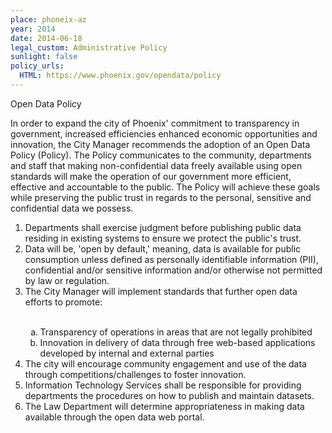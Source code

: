 ```yaml
---
place: phoneix-az
year: 2014
date: 2014-06-18
legal_custom: Administrative Policy
sunlight: false
policy_urls:
  HTML: https://www.phoenix.gov/opendata/policy
---
```


<style type="text/css">
    ol ol { list-style-type: lower-alpha; }
</style>

Open Data Policy

​​In order to expand the city of Phoenix' commitment to transparency in government, increased efficiencies enhanced economic opportunities and innovation, the City Manager recommends the adoption of an Open Data Policy (Policy).  The Policy communicates to the community, departments and staff that making non-confidential data freely available using open standards will make the operation of our government more efficient, effective and accountable to the public.  The Policy will achieve these goals while preserving the public trust in regards to the personal, sensitive and confidential data we possess.

<ol>
    <li>Departments shall exercise judgment before publishing public data residing in existing systems to ensure we protect the public's trust.</li>
    <li>Data will be, 'open by default,' meaning, data is available for public consumption unless defined as personally identifiable information (PII), confidential and/or sensitive information and/or otherwise not permitted by law or regulation.</li>
    <li>The City Manager will implement standards that further open data efforts to promote:</li>
    <ol type="a">
        ​​<li>Transparency of operations in areas that are not legally prohibited</li>
        <li>Innovation in delivery of data through free web-based applications developed by internal and external parties</li>
    </ol>
    <li>The city will encourage community engagement and use of the data through competitions/challenges to foster innovation.</li>
    <li>Information Technology Services shall be responsible for providing departments the procedures on how to publish and maintain datasets.</li>
    <li>The Law Department will determine appropriateness in making data available through the open data web portal.</li>
</ol>
